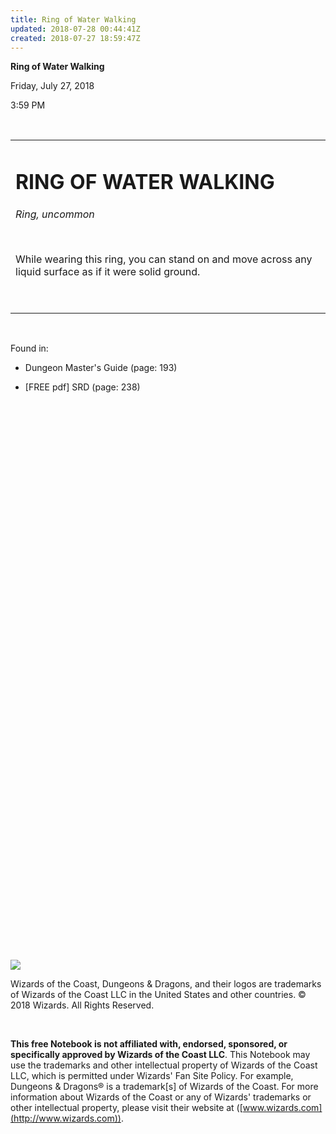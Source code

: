 ```yaml
---
title: Ring of Water Walking
updated: 2018-07-28 00:44:41Z
created: 2018-07-27 18:59:47Z
---
```


**Ring of Water Walking**

Friday, July 27, 2018

3:59 PM

 

<table><tbody><tr class="odd"><td><h1 id="ring-of-water-walking"><strong>RING OF WATER WALKING</strong></h1><p><em>Ring, uncommon</em></p><p> </p><p>While wearing this ring, you can stand on and move across any liquid surface as if it were solid ground.</p><p> </p></td></tr></tbody></table>

 

Found in:

-   Dungeon Master's Guide (page: 193)

-   \[FREE pdf\] SRD (page: 238)

##  

 

 

 

 

 

 

 

 

 

 

 

 

 

 

 

 

 

 

 

 

 

 

 

 

 

 

 

![](tmp\media\image1.png)

Wizards of the Coast, Dungeons & Dragons, and their logos are trademarks of Wizards of the Coast LLC in the United States and other countries. © 2018 Wizards. All Rights Reserved.

 

**This free Notebook is not affiliated with, endorsed, sponsored, or specifically approved by Wizards of the Coast LLC**. This Notebook may use the trademarks and other intellectual property of Wizards of the Coast LLC, which is permitted under Wizards' Fan Site Policy. For example, Dungeons & Dragons® is a trademark\[s\] of Wizards of the Coast. For more information about Wizards of the Coast or any of Wizards' trademarks or other intellectual property, please visit their website at ([www.wizards.com](http://www.wizards.com)).

